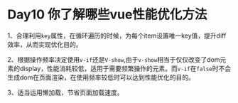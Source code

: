 # Day10 你了解哪些vue性能优化方法

1、合理利用`key`属性，在循环遍历的时候，为每个item设置唯一key值，提升diff效率，从而实现优化目的。

2、根据操作频率决定使用`v-if`还是`V-show`,由于`v-show`相当于仅仅改变了dom元素的display，性能消耗较低，适用于需要频繁操作的元素。而`v-if`在`false`时不会生成dom在页面渲染，在使用频率较低时可以达到性能优化的目的。

3、适当运用懒加载，节省页面加载速度。

